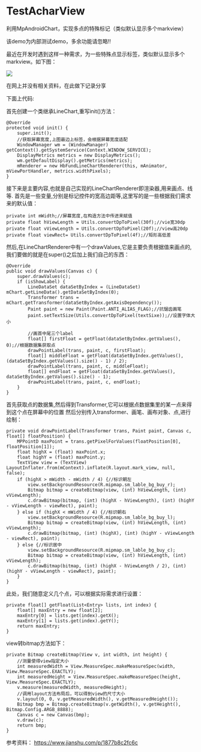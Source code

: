 # TestAcharView
利用MpAndroidChart，实现多点的特殊标记（类似默认显示多个markview）

该demo为内部测试demo，多余功能请忽略!!

最近在开发时遇到这样一种需求，为一些特殊点显示标签，类似默认显示多个markview。如下图：

![](https://zhaoshuming.github.io/2019/03/12/mpchart-point-label/chart_label.png)

在网上并没有相关资料，在此做下记录分享

下面上代码:

首先创建一个类继承LineChart,重写init()方法：

	@Override
    protected void init() {
        super.init();
        //获取屏幕宽度,上图最边上标签，会根据屏幕宽度适配
        WindowManager wm = (WindowManager) getContext().getSystemService(Context.WINDOW_SERVICE);
        DisplayMetrics metrics = new DisplayMetrics();
        wm.getDefaultDisplay().getMetrics(metrics);
        mRenderer = new HbFundLineChartRenderer(this, mAnimator, mViewPortHandler, metrics.widthPixels);
    }


接下来是主要内容,也就是自己实现的LineChartRenderer即渲染器,用来画点、线等.
首先是一些变量,分别是标记控件的宽高边距等,这里写的是一些根据我们需求来的默认值：

	private int mWidth;//屏幕宽度,在构造方法中传进来赋值
    private float hViewLength = Utils.convertDpToPixel(30f);//vie宽30dp
    private float vViewLength = Utils.convertDpToPixel(20f);//view高20dp
    private float viewRect= Utils.convertDpToPixel(4f);//矩形高低差

然后,在LineChartRenderer中有一个drawValues,它是主要负责根据值来画点的,我们要做的就是在super()之后加上我们自己的东西：

	@Override
    public void drawValues(Canvas c) {
        super.drawValues(c);
        if (isShowLabel) {
            LineDataSet dataSetByIndex = (LineDataSet) mChart.getLineData().getDataSetByIndex(0);
            Transformer trans = mChart.getTransformer(dataSetByIndex.getAxisDependency());
            Paint paint = new Paint(Paint.ANTI_ALIAS_FLAG);//抗锯齿画笔
            paint.setTextSize(Utils.convertDpToPixel(textSixe));//设置字体大小

            //画首中尾三个label
            float[] firstFloat = getFloat(dataSetByIndex.getValues(), 0);//根据数据集获取点
            drawPointLabel(trans, paint, c, firstFloat);
            float[] middleFloat = getFloat(dataSetByIndex.getValues(), (dataSetByIndex.getValues().size() - 1) / 2);
            drawPointLabel(trans, paint, c, middleFloat);
            float[] endFloat = getFloat(dataSetByIndex.getValues(), dataSetByIndex.getValues().size() - 1);
            drawPointLabel(trans, paint, c, endFloat);
        }
    }

首先获取点的数据集,然后得到Transformer,它可以根据点数据集里的某一点来得到这个点在屏幕中的位置
然后分别传入transformer、画笔、画布对象、点,进行绘制：

	private void drawPointLabel(Transformer trans, Paint paint, Canvas c, float[] floatPosition) {
        MPPointD maxPoint = trans.getPixelForValues(floatPosition[0], floatPosition[1]);
        float highX = (float) maxPoint.x;
        float highY = (float) maxPoint.y;
        TextView view = (TextView) LayoutInflater.from(mContext).inflate(R.layout.mark_view, null, false);
        if (highX > mWidth - mWidth / 4) {//标识朝左
            view.setBackgroundResource(R.mipmap.sm_lable_bg_buy_r);
            Bitmap bitmap = createBitmap(view, (int) hViewLength, (int) vViewLength);
            c.drawBitmap(bitmap, (int) (highX - hViewLength), (int) (highY - vViewLength - viewRect), paint);
        } else if (highX < mWidth / 4) {//标识朝右
            view.setBackgroundResource(R.mipmap.sm_lable_bg_buy_l);
            Bitmap bitmap = createBitmap(view, (int) hViewLength, (int) vViewLength);
            c.drawBitmap(bitmap, (int) (highX), (int) (highY - vViewLength - viewRect), paint);
        } else {//标识居中
            view.setBackgroundResource(R.mipmap.sm_lable_bg_buy_c);
            Bitmap bitmap = createBitmap(view, (int) hViewLength, (int) vViewLength);
            c.drawBitmap(bitmap, (int) (highX - hViewLength / 2), (int) (highY - vViewLength - viewRect), paint);
        }
    }

此处，我们随意定义几个点，可以根据实际需求进行设置：

	private float[] getFloat(List<Entry> lists, int index) {
        float[] maxEntry = new float[2];
        maxEntry[0] = lists.get(index).getX();
        maxEntry[1] = lists.get(index).getY();
        return maxEntry;
    }

view转bitmap方法如下：

	private Bitmap createBitmap(View v, int width, int height) {
        //测量使得view指定大小
        int measuredWidth = View.MeasureSpec.makeMeasureSpec(width, View.MeasureSpec.EXACTLY);
        int measuredHeight = View.MeasureSpec.makeMeasureSpec(height, View.MeasureSpec.EXACTLY);
        v.measure(measuredWidth, measuredHeight);
        //调用layout方法布局后，可以得到view的尺寸大小
        v.layout(0, 0, v.getMeasuredWidth(), v.getMeasuredHeight());
        Bitmap bmp = Bitmap.createBitmap(v.getWidth(), v.getHeight(), Bitmap.Config.ARGB_8888);
        Canvas c = new Canvas(bmp);
        v.draw(c);
        return bmp;
    }

参考资料：
https://www.jianshu.com/p/1877b8c2fc6c


